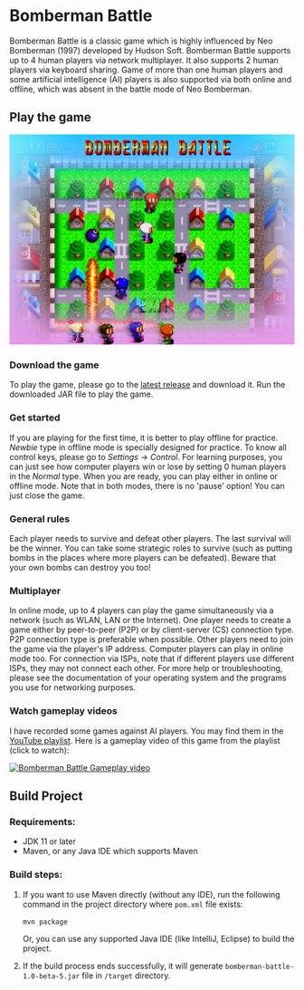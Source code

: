 # Bomberman Battle
Bomberman Battle is a classic game which is highly influenced by Neo Bomberman (1997) developed by Hudson Soft. Bomberman Battle supports up to 4 human players via network multiplayer. It also supports 2 human players via keyboard sharing. Game of more than one human players and some artificial intelligence (AI) players is also supported via both online and offline, which was absent in the battle mode of Neo Bomberman.


## Play the game

<img src="Cover Art.png" width="600" alt="Bomberman Battle Cover Art" title="Bomberman Battle Cover Art"/>

### Download the game
To play the game, please go to the [latest release](../../releases/latest) and download it. Run the downloaded JAR file to play the game.

### Get started
If you are playing for the first time, it is better to play offline for practice. *Newbie* type in offline mode is specially designed for practice. To know all control keys, please go to *Settings* &rightarrow; *Control*. For learning purposes, you can just see how computer players win or lose by setting 0 human players in the *Normal* type. When you are ready, you can play either in online or offline mode. Note that in both modes, there is no 'pause' option! You can just close the game.

### General rules
Each player needs to survive and defeat other players. The last survival will be the winner. You can take some strategic roles to survive (such as putting bombs in the places where more players can be defeated). Beware that your own bombs can destroy you too!

### Multiplayer
In online mode, up to 4 players can play the game simultaneously via a network (such as WLAN, LAN or the Internet). One player needs to create a game either by peer-to-peer (P2P) or by client-server (CS) connection type. P2P connection type is preferable when possible. Other players need to join the game via the player's IP address. Computer players can play in online mode too. For connection via ISPs, note that if different players use different ISPs, they may not connect each other. For more help or troubleshooting, please see the documentation of your operating system and the programs you use for networking purposes.

### Watch gameplay videos
I have recorded some games against AI players. You may find them in the [YouTube playlist](https://www.youtube.com/playlist?list=PLUnMUWgFJuSCVWxdIZpsEBMaWKzOpS-Cb). Here is a gameplay video of this game from the playlist (click to watch):

<a href="https://www.youtube.com/watch?v=Cjx6MpoXwc0&list=PLUnMUWgFJuSCVWxdIZpsEBMaWKzOpS-Cb" target="_blank">
  <img src="https://img.youtube.com/vi/Cjx6MpoXwc0/hqdefault.jpg" width="600" alt="Bomberman Battle Gameplay video" title="Bomberman Battle Gameplay - Click to Watch"/>
</a>


## Build Project
### Requirements:
- JDK 11 or later
- Maven, or any Java IDE which supports Maven

### Build steps:
1. If you want to use Maven directly (without any IDE), run the following command in the project directory where `pom.xml` file exists:
    ```posh
    mvn package
    ```
    Or, you can use any supported Java IDE (like IntelliJ, Eclipse) to build the project.

2. If the build process ends successfully, it will generate `bomberman-battle-1.0-beta-5.jar` file in `/target` directory.